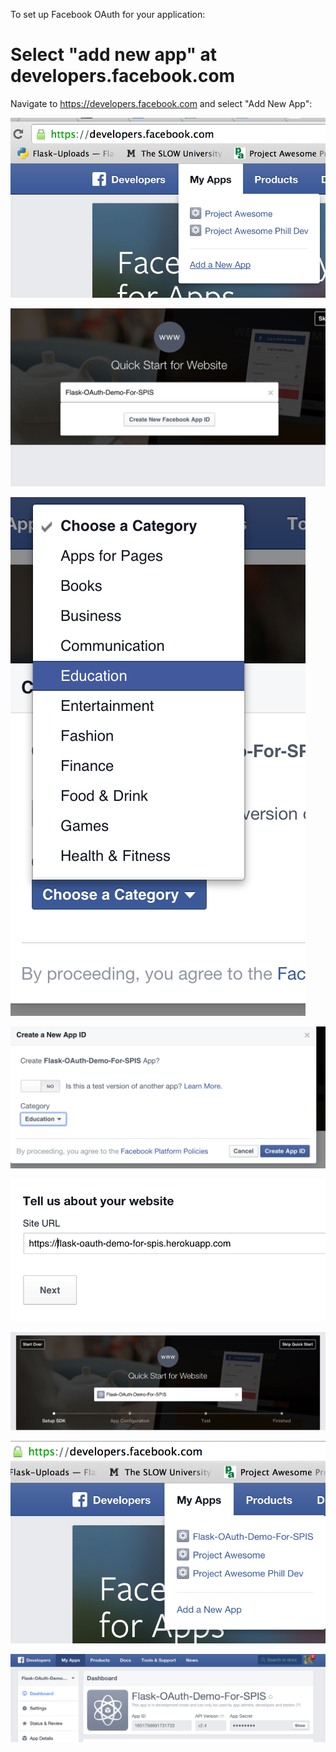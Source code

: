 To set up Facebook OAuth for your application:

# Select "add new app" at developers.facebook.com

Navigate to https://developers.facebook.com and select "Add New App":

![Add new app](/images/facebook/Facebook.200.developers.facebook.com.AddNewApp.png)


![create new facebook app id](/images/facebook/Facebook.340.start.creating.new.facebook.app.id.png)

![select the education category](/images/facebook/Facebook.360.selectEducationCategory.png)

![create the app id](/images/facebook/Facebook.380.createAppID.png)

![tell us about your website](/images/facebook/Facebook.400.tell.us.about.your.website.png)

![skip the quickstart thingy](/images/facebook/Facebook.500.skip.quickstart.png)

![this is what the dashboard looks like](/images/facebook/Facebook.600.dashboard.after.app.created.png)

![here is where the dashboard id and app secret come from](/images/facebook/Facebook.700.dashboard.ID.and.AppSecret.png)
